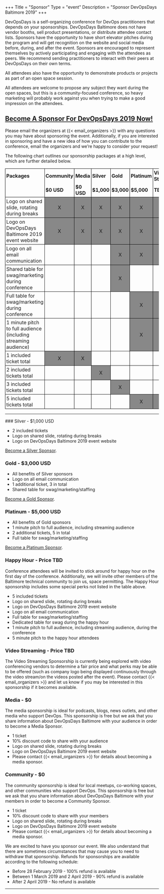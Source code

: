 +++
Title = "Sponsor"
Type = "event"
Description = "Sponsor DevOpsDays Baltimore 2019"
+++

DevOpsDays is a self-organizing conference for DevOps practitioners that depends on your sponsorships. DevOpsDays Baltimore does not have vendor booths, sell product presentations, or distribute attendee contact lists. Sponsors have the opportunity to have short elevator pitches during the program and will get recognition on the website and social media before, during, and after the event. Sponsors are encouraged to represent themselves by actively participating and engaging with the attendees as peers. We recommend sending practitioners to interact with their peers at DevOpsDays on their own terms.

All attendees also have the opportunity to demonstrate products or projects as part of an open space session.

All attendees are welcome to propose any subject they want during the open spaces, but this is a community-focused conference, so heavy marketing will probably work against you when trying to make a good impression on the attendees.

## [Become A Sponsor For DevOpsDays 2019 Now!](https://devopsdaysbaltimore2019.busyconf.com/bookings/new?discount=SPONSOR)  

Please email the organizers at {{< email_organizers >}} with any questions you may have about sponsoring the event. Additionally, if you are interested in sponsoring and have a new idea of how you can contribute to the conference, email the organizers and we’re happy to consider your request!

The following chart outlines our sponsorship packages at a high level, which are further detailed below.


<style>
  table.sponsorship            { border-collapse: collapse; }
  table.sponsorship td         { text-align: left; border: 1px solid #000; padding: 3px; }
  table.sponsorship tr.hed1 td { border-bottom: 0px; }
  table.sponsorship tr.hed2 td { border-top: 0px; }
  table.sponsorship td.yes     { background-color: #888; text-align: center; }
</style>
<table class="sponsorship">
  <tbody>
    <tr class="hed1">
      <td><strong>Packages</strong></td>
      <td><strong>Community</strong></td>
      <td><strong>Media</strong></td>
      <td><strong>Silver</strong></td>
      <td><strong>Gold</strong></td>
      <td><strong>Platinum</strong></td>
      <td><strong>Video Streaming</strong></td>
      <td><strong>Happy Hour</strong></td>
    </tr>
    <tr class="hed2">
      <td></td>
      <td><strong>$0 USD</strong></td>
      <td><strong>$0 USD</strong></td>
      <td><strong>$1,000</strong></td>
      <td><strong>$3,000</strong></td>
      <td><strong>$5,000</strong></td>
      <td><strong>TBD</strong></td>
      <td><strong>TBD</strong></td>
    </tr>
    <tr>
      <td>Logo on shared slide, rotating during breaks</td>
      <td class="yes">X</td>
      <td class="yes">X</td>
      <td class="yes">X</td>
      <td class="yes">X</td>
      <td class="yes">X</td>
      <td class="yes">X</td>
      <td class="yes">X</td>
    </tr>
    <tr>
      <td>Logo on DevOpsDays Baltimore 2019 event website</td>
      <td class="yes">X</td>
      <td class="yes">X</td>
      <td class="yes">X</td>
      <td class="yes">X</td>
      <td class="yes">X</td>
      <td class="yes">X</td>
      <td class="yes">X</td>
    </tr>
    <tr>
      <td>Logo on all email communication</td>
      <td class="no"> </td>
      <td class="no"> </td>
      <td class="no"> </td>
      <td class="yes">X</td>
      <td class="yes">X</td>
      <td class="yes">X</td>
      <td class="yes">X</td>
    </tr>
    <tr>
      <td>Shared table for swag/marketing during conference</td>
      <td class="no"> </td>
      <td class="no"> </td>
      <td class="no"> </td>
      <td class="yes">X</td>
      <td class="no"> </td>
      <td class="no"> </td>
      <td class="no"> </td>
    </tr>
      <td>Full table for swag/marketing during conference</td>
      <td class="no"> </td>
      <td class="no"> </td>
      <td class="no"> </td>
      <td class="no"> </td>
      <td class="yes">X</td>
      <td class="yes">X</td>
      <td class="yes">X</td>
    </tr>
    <tr>
      <td>1 minute pitch to full audience (including streaming audience)</td>
      <td class="no"> </td>
      <td class="no"> </td>
      <td class="no"> </td>
      <td class="no"> </td>
      <td class="yes">X</td>
      <td class="yes">X</td>
      <td class="yes">X</td>
    </tr>
    <tr>
      <td>1 included ticket total</td>
      <td class="yes">X</td>
      <td class="yes">X</td>
      <td class="no"> </td>
      <td class="no"> </td>
      <td class="no"> </td>
      <td class="no"> </td>
      <td class="no"> </td>
    </tr>
    <tr>
      <td>2 included tickets total</td>
      <td class="no"> </td>
      <td class="no"> </td>
      <td class="yes">X</td>
      <td class="no"> </td>
      <td class="no"> </td>
      <td class="no"> </td>
      <td class="no"> </td>
    </tr>
    <tr>
      <td>3 included tickets total</td>
      <td class="no"> </td>
      <td class="no"> </td>
      <td class="no"> </td>
      <td class="yes">X</td>
      <td class="no"> </td>
      <td class="no"> </td>
      <td class="no"> </td>
    </tr>
    <tr>
      <td>5 included tickets total</td>
      <td class="no"> </td>
      <td class="no"> </td>
      <td class="no"> </td>
      <td class="no"> </td>
      <td class="yes">X</td>
      <td class="yes">X</td>
      <td class="yes">X</td>
    </tr>
  </tbody>
</table>

<hr/>
### Silver - $1,000 USD

* 2 included tickets
* Logo on shared slide, rotating during breaks
* Logo on DevOpsDays Baltimore 2019 event website

[Become a Silver Sponsor](https://devopsdaysbaltimore2019.busyconf.com/bookings/new?discount=SPONSOR).

### Gold - $3,000 USD

* All benefits of Silver sponsors
* Logo on all email communication
* 1 additional ticket, 3 in total
* Shared table for swag/marketing/staffing

[Become a Gold Sponsor](https://devopsdaysbaltimore2019.busyconf.com/bookings/new?discount=SPONSOR).

### Platinum - $5,000 USD

* All benefits of Gold sponsors
* 1 minute pitch to full audience, including streaming audience
* 2 additional tickets, 5 in total
* Full table for swag/marketing/staffing

[Become a Platinum Sponsor](https://devopsdaysbaltimore2019.busyconf.com/bookings/new?discount=SPONSOR).

### Happy Hour - Price TBD

Conference attendees will be invited to stick around for happy hour on the first day of the conference. Additionally, we will invite other members of the Baltimore technical community to join us, space permitting. The Happy Hour sponsorship includes some special perks not listed in the table above.

* 5 included tickets
* Logo on shared slide, rotating during breaks
* Logo on DevOpsDays Baltimore 2019 event website
* Logo on all email communication
* Full table for swag/marketing/staffing
* Dedicated table for swag during the happy hour
* 1 minute pitch to full audience, including streaming audience, during the conference
* 5 minute pitch to the happy hour attendees


### Video Streaming - Price TBD

The Video Streaming Sponsorship is currently being explored with video conferencing vendors to determine a fair price and what perks may be able to be offered (such as company logo being displayed continuously through the video stream/on the videos posted after the event). Please contact {{< email_organizers >}} and let us know if you may be interested in this sponsorship if it becomes available.

### Media - $0

The media sponsorship is ideal for podcasts, blogs, news outlets, and other
media who support DevOps.  This sponsorship is free but we ask that you share
information about DevOpsDays Baltimore with your audience in order to become a
Media Sponsor.

* 1 ticket
* 10% discount code to share with your audience
* Logo on shared slide, rotating during breaks
* Logo on DevOpsDays Baltimore 2019 event website
* Please contact {{< email_organizers >}} for details about becoming a media sponsor.

### Community - $0

The community sponsorship is ideal for local meetups, co-working spaces, and
other communities who support DevOps.  This sponsorship is free but we ask that
you share information about DevOpsDays Baltimore with your members in order to
become a Community Sponsor.

* 1 ticket
* 10% discount code to share with your members
* Logo on shared slide, rotating during breaks
* Logo on DevOpsDays Baltimore 2019 event website
* Please contact {{< email_organizers >}} for details about becoming a media sponsor.

We are excited to have you sponsor our event. We also understand that there are sometimes circumstances that may cause you to need to withdraw that sponsorship. Refunds for sponsorships are available according to the following schedule:

* Before 28 February 2019 - 100% refund is available
* Between 1 March 2019 and 2 April 2019 - 90% refund is available
* After 2 April 2019 - No refund is available

<hr/>

